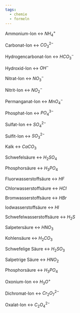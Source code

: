 ```yaml
---
tags:
  - chemie
  - formeln
---
```

Ammonium-Ion <-> $NH_4^+$
<!--SR:!2024-09-14,57,318!2025-03-15,190,320-->

Carbonat-Ion <-> $CO_3^{2-}$
<!--SR:!2024-08-29,39,306!2025-01-04,120,283-->

Hydrogencarbonat-Ion <-> $HCO_3^-$
<!--SR:!2024-11-12,90,280!2024-09-10,4,194-->
Hydroxid-Ion <-> $OH^-$
<!--SR:!2025-01-10,126,306!2024-08-22,37,294-->

Nitrat-Ion <-> $NO_3^-$
<!--SR:!2025-02-15,162,314!2024-10-16,73,286-->

Nitrit-Ion <-> $NO_2^-$
<!--SR:!2025-01-25,141,303!2024-08-26,41,294-->

Permanganat-Ion <-> $MnO_4^-$
<!--SR:!2024-08-30,44,294!2025-02-27,174,320-->

Phosphat-Ion <-> $PO_4^{3-}$
<!--SR:!2024-09-10,50,300!2025-03-01,176,303-->

Sulfat-Ion <-> $SO_4^{2-}$
<!--SR:!2025-01-07,123,283!2024-09-03,43,306-->

Sulfit-Ion <-> $SO_3^{2-}$
<!--SR:!2024-09-08,48,300!2025-02-03,150,314-->

Kalk <-> $CaCO_3$
<!--SR:!2024-09-23,17,260!2024-10-14,73,283-->

Schwefelsäure <-> $H_2SO_4$
<!--SR:!2024-11-07,88,274!2025-01-19,135,283-->

Phosphorsäure <-> $H_3PO_4$
<!--SR:!2025-01-21,137,286!2024-10-30,83,306-->

Fluorwasserstoffsäure <-> $HF$
<!--SR:!2024-09-09,49,300!2024-12-11,117,303-->


Chlorwasserstoffsäure <-> $HCl$
<!--SR:!2025-01-11,127,303!2024-09-09,31,274-->

Bromwasserstoffsäure <-> $HBr$
<!--SR:!2025-03-03,178,320!2024-08-31,45,294-->

Iodwasserstoffsäure <-> $HI$
<!--SR:!2025-02-10,157,319!2024-08-26,38,300-->

Schwefelwasserstoffsäure <-> $H_2S$
<!--SR:!2024-08-29,39,306!2025-01-07,123,299-->

Salpetersäure <-> $HNO_3$
<!--SR:!2024-12-02,108,299!2024-10-14,58,280-->

Kohlensäure <-> $H_2CO_3$
<!--SR:!2024-08-29,41,300!2024-11-07,62,283-->

Schwefelige Säure <-> $H_2SO_3$
<!--SR:!2024-11-18,73,274!2024-08-24,16,223-->

Salpetrige Säure <-> $HNO_2$
<!--SR:!2024-12-26,111,286!2024-10-12,65,254-->

Phosphorsäure <-> $H_3PO_4$
<!--SR:!2024-11-02,86,283!2024-12-15,100,280-->

Oxonium-Ion <-> $H_3O^+$
<!--SR:!2024-09-13,50,306!2024-11-24,102,283-->

Dichromat-Ion <-> $Cr_2O_7^{2-}$
<!--SR:!2024-09-17,40,263!2024-10-01,64,294-->

Oxalat-Ion <-> $C_2O_4^{2-}$
<!--SR:!2024-09-14,51,306!2024-12-04,109,283-->

